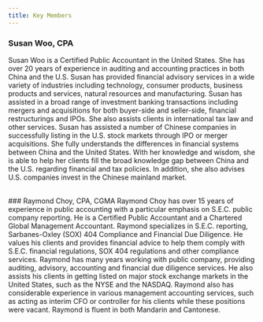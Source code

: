 ```yaml
---
title: Key Members
---
```


### Susan Woo, CPA  

Susan Woo is a Certified Public Accountant in the United States. She has over 20 years of experience in auditing and accounting practices in both China and the U.S. Susan has provided financial advisory services in a wide variety of industries including technology, consumer products, business products and services, natural  resources and manufacturing. Susan has assisted in a broad range of investment banking transactions including mergers and acquisitions for both buyer-side and seller-side, financial restructurings and IPOs. She also assists clients in international tax law and other services. Susan has assisted a number of Chinese companies in successfully listing in the U.S. stock markets through IPO or merger acquisitions. She fully  understands the differences in financial systems between China and the United States. With her knowledge and wisdom, she is able to help her clients fill the broad knowledge gap between China and the U.S. regarding financial and tax policies. In addition, she also advises U.S. companies invest in the Chinese mainland market.  

<br />
### Raymond Choy, CPA, CGMA  
Raymond Choy has over 15 years of experience in public accounting with a particular emphasis on S.E.C. public company reporting.  He is a Certified Public Accountant and a Chartered Global Management Accountant. Raymond specializes in S.E.C. reporting, Sarbanes-Oxley (SOX) 404 Compliance and Financial Due Diligence. He values his clients and provides financial advice to help them comply with S.E.C. financial regulations, SOX 404 regulations and other compliance services. Raymond has many years working with public company, providing auditing, advisory, accounting and financial due diligence services. He also assists his clients in getting listed on major stock exchange markets in the United States, such as the NYSE and the NASDAQ.  Raymond also has considerable experience in various management accounting services, such as acting as interim CFO or controller for his clients while these positions were vacant. Raymond is fluent in both Mandarin and Cantonese. 

